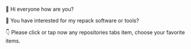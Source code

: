 👋 Hi everyone how are you?

👀 You have interested for my repack software or tools?  

👇 Please click or tap now any  repositories tabs item, choose your favorite items.

<!---
RaptorRepack/RaptorRepack is a ✨ special ✨ repository because its `README.md` (this file) appears on your GitHub profile.
You can click the Preview link to take a look at your changes.
--->
